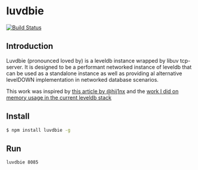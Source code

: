 # luvdbie 

[![Build Status](https://travis-ci.org/No9/luvdbie.png?branch=master)](https://travis-ci.org/No9/luvdbie)

## Introduction 

Luvdbie (pronounced loved by) is a leveldb instance wrapped by libuv tcp-server.
It is designed to be a performant networked instance of leveldb that can be used as a standalone instance as well as providing al alternative levelDOWN implementation in networked database scenarios.

This work was inspired by [this article by @hij1nx](https://medium.com/p/37a93d4e0013) and the [work I did on memory usage in the current leveldb stack](https://github.com/rvagg/node-levelup/issues/171) 

## Install

```bash
$ npm install luvdbie -g
```

## Run

```
luvdbie 8085
```


